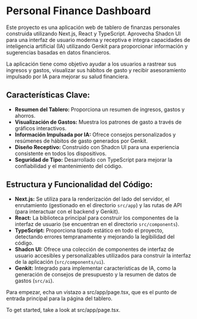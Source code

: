 # Personal Finance Dashboard

Este proyecto es una aplicación web de tablero de finanzas personales construida utilizando Next.js, React y TypeScript. Aprovecha Shadcn UI para una interfaz de usuario moderna y receptiva e integra capacidades de inteligencia artificial (IA) utilizando Genkit para proporcionar información y sugerencias basadas en datos financieros.

La aplicación tiene como objetivo ayudar a los usuarios a rastrear sus ingresos y gastos, visualizar sus hábitos de gasto y recibir asesoramiento impulsado por IA para mejorar su salud financiera.

## Características Clave:

- **Resumen del Tablero:** Proporciona un resumen de ingresos, gastos y ahorros.
- **Visualización de Gastos:** Muestra los patrones de gasto a través de gráficos interactivos.
- **Información Impulsada por IA:** Ofrece consejos personalizados y resúmenes de hábitos de gasto generados por Genkit.
- **Diseño Receptivo:** Construido con Shadcn UI para una experiencia consistente en todos los dispositivos.
- **Seguridad de Tipo:** Desarrollado con TypeScript para mejorar la confiabilidad y el mantenimiento del código.

## Estructura y Funcionalidad del Código:

- **Next.js:** Se utiliza para la renderización del lado del servidor, el enrutamiento (gestionado en el directorio `src/app`) y las rutas de API (para interactuar con el backend y Genkit).
- **React:** La biblioteca principal para construir los componentes de la interfaz de usuario (se encuentran en el directorio `src/components`).
- **TypeScript:** Proporciona tipado estático en todo el proyecto, detectando errores tempranamente y mejorando la legibilidad del código.
- **Shadcn UI:** Ofrece una colección de componentes de interfaz de usuario accesibles y personalizables utilizados para construir la interfaz de la aplicación (`src/components/ui`).
- **Genkit:** Integrado para implementar características de IA, como la generación de consejos de presupuesto y la resumen de datos de gastos (`src/ai`).

Para empezar, echa un vistazo a src/app/page.tsx, que es el punto de entrada principal para la página del tablero.

To get started, take a look at src/app/page.tsx.
